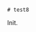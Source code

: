                                                                                                                                                                                                                                                                                                                                                                                                                                                                                    # test8

Init.

